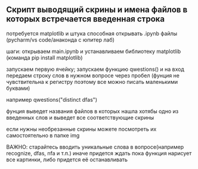 ## Скрипт выводящий скрины и имена файлов в которых встречается введенная строка

потребуется matplotlib и штука способная открывать .ipynb файлы (pycharm/vs code/анаконда с юпитер лаб)

шаги: открываем main.ipynb и устанавливаем библиотеку matplotlib (команда pip install matplotlib)

запускаем первую ячейку;
запускаем функцию qwestions() и на вход передаем строку слов в нужном вопросе через пробел (фунция не чувствительна к регистру поэтому все можно писать маленькими буквами)

например qwestions("distinct dfas")

фунция выведет названия файлов в которых нашла хотябы одно из введенных слов и выведет все соответствующие скрины

если нужны необрезанные скрины можете посмотреть их самостоятельно в папке img 

ВАЖНО: старайтесь вводить уникальные слова в вопросе(например recognize, dfas, nfa и т.п.) иначе придется ждать пока функция нарисует все картинки, либо придется её останавливать 